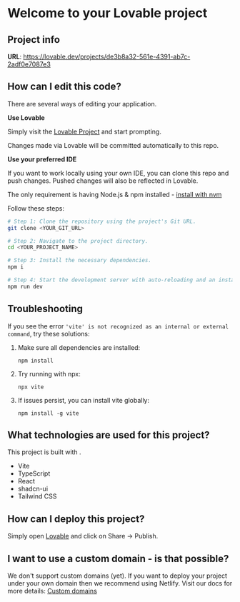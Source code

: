 
# Welcome to your Lovable project

## Project info

**URL**: https://lovable.dev/projects/de3b8a32-561e-4391-ab7c-2adf0e7087e3

## How can I edit this code?

There are several ways of editing your application.

**Use Lovable**

Simply visit the [Lovable Project](https://lovable.dev/projects/de3b8a32-561e-4391-ab7c-2adf0e7087e3) and start prompting.

Changes made via Lovable will be committed automatically to this repo.

**Use your preferred IDE**

If you want to work locally using your own IDE, you can clone this repo and push changes. Pushed changes will also be reflected in Lovable.

The only requirement is having Node.js & npm installed - [install with nvm](https://github.com/nvm-sh/nvm#installing-and-updating)

Follow these steps:

```sh
# Step 1: Clone the repository using the project's Git URL.
git clone <YOUR_GIT_URL>

# Step 2: Navigate to the project directory.
cd <YOUR_PROJECT_NAME>

# Step 3: Install the necessary dependencies.
npm i

# Step 4: Start the development server with auto-reloading and an instant preview.
npm run dev
```

## Troubleshooting

If you see the error `'vite' is not recognized as an internal or external command`, try these solutions:

1. Make sure all dependencies are installed:
   ```
   npm install
   ```

2. Try running with npx:
   ```
   npx vite
   ```

3. If issues persist, you can install vite globally:
   ```
   npm install -g vite
   ```

## What technologies are used for this project?

This project is built with .

- Vite
- TypeScript
- React
- shadcn-ui
- Tailwind CSS

## How can I deploy this project?

Simply open [Lovable](https://lovable.dev/projects/de3b8a32-561e-4391-ab7c-2adf0e7087e3) and click on Share -> Publish.

## I want to use a custom domain - is that possible?

We don't support custom domains (yet). If you want to deploy your project under your own domain then we recommend using Netlify. Visit our docs for more details: [Custom domains](https://docs.lovable.dev/tips-tricks/custom-domain/)
